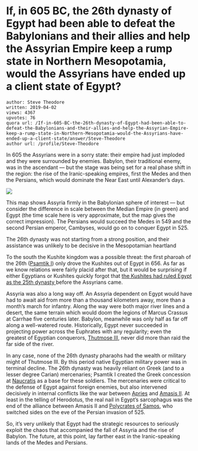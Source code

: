# If, in 605 BC, the 26th dynasty of Egypt had been able to defeat the Babylonians and their allies and help the Assyrian Empire keep a rump state in Northern Mesopotamia, would the Assyrians have ended up a client state of Egypt?

	author: Steve Theodore
	written: 2019-04-02
	views: 4367
	upvotes: 76
	quora url: /If-in-605-BC-the-26th-dynasty-of-Egypt-had-been-able-to-defeat-the-Babylonians-and-their-allies-and-help-the-Assyrian-Empire-keep-a-rump-state-in-Northern-Mesopotamia-would-the-Assyrians-have-ended-up-a-client-state/answer/Steve-Theodore
	author url: /profile/Steve-Theodore


In 605 the Assyrians were in a sorry state: their empire had just imploded and they were surrounded by enemies. Babylon, their traditional enemy, was in the ascendant — but the stage was being set for a real phase shift in the region: the rise of the Iranic-speaking empires, first the Medes and then the Persians, which would dominate the Near East until Alexander’s days.

![](https://qph.fs.quoracdn.net/main-qimg-55f5421762e743abd31236a623258195)

This map shows Assyria firmly in the Babylonian sphere of interest — but consider the difference in scale between the Median Empire (in green) and Egypt (the time scale here is very approximate, but the map gives the correct impression). The Persians would succeed the Medes in 549 and the second Persian emperor, Cambyses, would go on to conquer Egypt in 525.

The 26th dynasty was not starting from a strong position, and their assistance was unlikely to be decisive in the Mesopotamian heartland

To the south the Kushite kingdom was a possible threat: the first pharoah of the 26th ([Psamtik I](https://en.wikipedia.org/wiki/Psamtik_I)) only drove the Kushites out of Egypt in 656. As far as we know relations were fairly placid after that, but it would be surprising if either Egyptians or Kushites quickly forgot that [the Kushites had ruled Egypt as the 25th dynasty ](https://en.wikipedia.org/wiki/Twenty-fifth_Dynasty_of_Egypt)before the Assyrians came.

Assyria was also a long way off. An Assyria dependent on Egypt would have had to await aid from more than a thousand kilometers away, more than a month’s march for infantry. Along the way were both major river lines and a desert, the same terrain which would doom the legions of Marcus Crassus at Carrhae five centuries later. Babylon, meanwhile was only half as far off along a well-watered route. Historically, Egypt never succeeded in projecting power across the Euphrates with any regularity; even the greatest of Egyptian conquerors, [Thutmose III](https://www.ancient.eu/Thutmose_III/), never did more than raid the far side of the river.

In any case, none of the 26th dynasty pharaohs had the wealth or military might of Thutmose III. By this period native Egyptian military power was in terminal decline. The 26th dynasty was heavily reliant on Greek (and to a lesser degree Carian) mercenaries; Psamtik I created the Greek concession at [Naucratis](https://en.wikipedia.org/wiki/Naucratis) as a base for these soldiers. The mercenaries were critical to the defense of Egypt against foreign enemies, but also intervened decisively in internal conflicts like the war between [Apries](https://en.wikipedia.org/wiki/Apries) and [Amasis II](https://en.wikipedia.org/wiki/Amasis_II). At least in the telling of Herodotus, the real nail in Egypt’s sarcophagus was the end of the alliance between Amasis II and [Polycrates of Samos](https://en.wikipedia.org/wiki/Polycrates), who switched sides on the eve of the Persian invasion of 525.

So, it’s very unlikely that Egypt had the strategic resources to seriously exploit the chaos that accompanied the fall of Assyria and the rise of Babylon. The future, at this point, lay farther east in the Iranic-speaking lands of the Medes and Persians.

